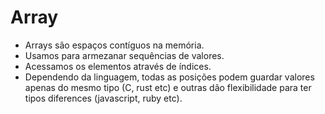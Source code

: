 # Array
 - Arrays são espaços contíguos na memória. 
 - Usamos para armezanar sequências de valores.
 - Acessamos os elementos através de índices.
 - Dependendo da linguagem, todas as posições podem guardar valores apenas do mesmo tipo (C, rust etc) e outras dão flexibilidade para ter tipos diferences (javascript, ruby etc).
 
